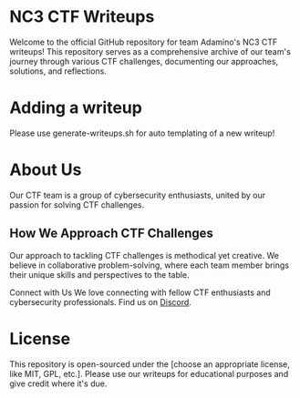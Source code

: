 # NC3 CTF Writeups

Welcome to the official GitHub repository for team Adamino's NC3 CTF writeups!
This repository serves as a comprehensive archive of our team's journey through various CTF challenges, documenting our approaches, solutions, and reflections.

# Adding a writeup

Please use generate-writeups.sh for auto templating of a new writeup!

# About Us

Our CTF team is a group of cybersecurity enthusiasts, united by our passion for solving CTF challenges.

## How We Approach CTF Challenges

Our approach to tackling CTF challenges is methodical yet creative. We believe in collaborative problem-solving, where each team member brings their unique skills and perspectives to the table.

Connect with Us
We love connecting with fellow CTF enthusiasts and cybersecurity professionals. Find us on [Discord](https://discord.gg/79snmecfW9).

# License

This repository is open-sourced under the [choose an appropriate license, like MIT, GPL, etc.]. Please use our writeups for educational purposes and give credit where it's due.
